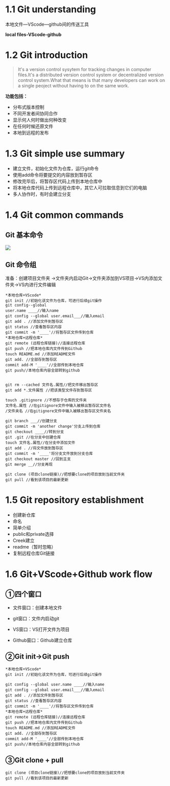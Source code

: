 # 1.1 Git understanding



本地文件—VScode—github间的传送工具

**local files-VScode-github** 

# 1.2 Git introduction

> It's a version control sysytem for tracking changes in computer files.It's a distributed version control system or decentralized version control system.What that means is that many developers can work on a single peoject without having to on the same work.

**功能包括：**

- 分布式版本控制
- 不同开发者间协同合作
- 显示何人何时做出何种改变
- 在任何时候还原文件
- 本地到远程的发布

# 1.3 Git simple use summary

- 建立文件，初始化文件为仓库，运行git命令
- 使用add命令将要提交的内容放到暂存区
- 修改完毕后，将暂存区代码上传到本地仓库中
- 将本地仓库代码上传到远程仓库中，其它人可拉取信息到它们的电脑
- 多人协作时，有时会建立分支

# 1.4 Git common commands

## Git 基本命令

![](https://ftp.bmp.ovh/imgs/2020/06/2911d3f20f9e5638.png)

## Git 命令组

准备：创建项目文件夹 →文件夹内启动Git→文件夹添加到VS项目→VS内添加文件夹→VS内进行文件编辑

```
*本地仓库+VScode*
git init //初始化该文件为仓库，可进行后续git操作
git config--global
user.name ____//输入name
git config --global user.email___//输入email
git add . //添加文件到暂存区
git status //查看暂存区内容
git commit -m '____'//将暂存区文件传到仓库
*本地仓库+远程仓库*
git remote (远程仓库链接)//连接远程仓库
git push //把本地仓库内文件传到Github
touch README.md //添加README文件
git add. //全部存到暂存区
commit add-M '____'//全部传到本地仓库
git push//本地仓库内容全部转到github


```

```
git rm --cached 文件名.属性//把文件移出暂存区
git add *.文件属性 //把该类型文件存到暂存区
```

```
touch .gitignore //不想存于仓库的文件夹
文件名.属性 //在gitignore文件中输入被移出暂存区文件名
/文件夹名 //在gitignore文件中输入被移出暂存区文件夹名
```

```
git branch ___//创建分支
git commit -m 'another change'分支上传到仓库
git checkout ____//转到分支
git .git //在分支中创建仓库
touch 文件名.属性//在分支中添加文件
git add . //将文件放到暂存区
git commit -m '____'将分支文件放到分支仓库
git checkout master //回到主支
git merge __//分支再现
```

```
git clone (项目clone链接)//把想要clone的项目放到当前文件夹
git pull //看到该项目的最新更新
```



# 1.5 Git repository establishment

- 创建新仓库
- 命名
- 简单介绍
- public和private选择
- Creek建立
- readme（暂时忽略）
- 复制远程仓库Git链接

# 1.6 Git+VScode+Github work flow

## ①四个窗口

- 文件窗口：创建本地文件

- git窗口：文件内启动git

- VS窗口：VS打开文件为项目

- Github窗口：Github建立仓库

  

## ②Git init→Git push

```
*本地仓库+VScode*
git init //初始化该文件为仓库，可进行后续git操作

git config --global user.name ____//输入name
git config --global user.email___//输入email
git add . //添加文件到暂存区
git status //查看暂存区内容
git commit -m '____'//将暂存区文件传到仓库
*本地仓库+远程仓库*
git remote (远程仓库链接)//连接远程仓库
git push //把本地仓库内文件传到Github
touch README.md //添加README文件
git add. //全部存到暂存区
commit add-M '____'//全部传到本地仓库
git push//本地仓库内容全部转到github

```

## ③Git clone + pull 

```
git clone (项目clone链接)//把想要clone的项目放到当前文件夹
git pull //看到该项目的最新更新
```

